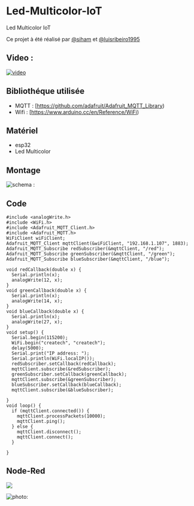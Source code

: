 # Led-Multicolor-IoT


Led Multicolor IoT 

Ce projet à été réalisé par [@siham](https://github.com/siham87) et [@luisribeiro1995](https://github.com/LuisRibeiro1995)

## Video :
[![video](https://img.youtube.com/vi/_VJEbB0QMjM/0.jpg)](https://www.youtube.com/watch?v=_VJEbB0QMjM)


## **Bibliothéque utilisée**
+ MQTT : [https://github.com/adafruit/Adafruit_MQTT_Library)
+ Wifi : [https://www.arduino.cc/en/Reference/WiFi)

## **Matériel**
+ esp32
+ Led Multicolor


## **Montage**

![schema : ](ledmulticolor.jpg)

## **Code**

```
#include <analogWrite.h>
#include <WiFi.h>
#include <Adafruit_MQTT_Client.h>
#include <Adafruit_MQTT.h>
WiFiClient wiFiClient;
Adafruit_MQTT_Client mqttClient(&wiFiClient, "192.168.1.107", 1883);
Adafruit_MQTT_Subscribe redSubscriber(&mqttClient, "/red");
Adafruit_MQTT_Subscribe greenSubscriber(&mqttClient, "/green");
Adafruit_MQTT_Subscribe blueSubscriber(&mqttClient, "/blue");
    
void redCallback(double x) {
  Serial.println(x);
  analogWrite(12, x);
}
void greenCallback(double x) {
  Serial.println(x);
  analogWrite(14, x);
}
void blueCallback(double x) {
  Serial.println(x);
  analogWrite(27, x);
}
void setup() {
  Serial.begin(115200);
  WiFi.begin("createch", "createch");
  delay(5000);
  Serial.print("IP address: ");
  Serial.println(WiFi.localIP());
  redSubscriber.setCallback(redCallback);
  mqttClient.subscribe(&redSubscriber);
  greenSubscriber.setCallback(greenCallback);
  mqttClient.subscribe(&greenSubscriber);
  blueSubscriber.setCallback(blueCallback);
  mqttClient.subscribe(&blueSubscriber);
 
}
void loop() {
  if (mqttClient.connected()) {
    mqttClient.processPackets(10000);
    mqttClient.ping();
  } else {
    mqttClient.disconnect();
    mqttClient.connect();
  }
  
}
```
## **Node-Red**

![](Node-REDledmulticolor.png)

![photo: ](ledmuliticolor.jpg)
